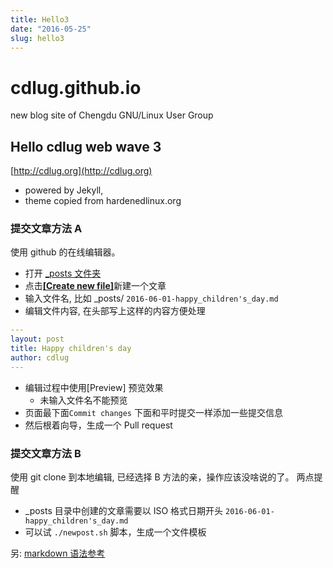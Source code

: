 ```yaml
---
title: Hello3
date: "2016-05-25"
slug: hello3
---
```


# cdlug.github.io

new blog site of Chengdu GNU/Linux User Group

## Hello cdlug web wave 3

[http://cdlug.org](http://cdlug.org)

- powered by Jekyll,
- theme copied from hardenedlinux.org

### 提交文章方法 A

使用 github 的在线编辑器。

- 打开 [\_posts 文件夹](https://github.com/cdlug/cdlug.github.io/tree/master/_posts)
- 点击[**[Create new file]**](https://github.com/cdlug/cdlug.github.io/new/master/_posts)新建一个文章
- 输入文件名, 比如 \_posts/ `2016-06-01-happy_children's_day.md`
- 编辑文件内容, 在头部写上这样的内容方便处理

```yaml
---
layout: post
title: Happy children's day
author: cdlug
---
```

- 编辑过程中使用[Preview] 预览效果
  - 未输入文件名不能预览
- 页面最下面`Commit changes` 下面和平时提交一样添加一些提交信息
- 然后根着向导，生成一个 Pull request

### 提交文章方法 B

使用 git clone 到本地编辑, 已经选择 B 方法的亲，操作应该没啥说的了。
两点提醒

- \_posts 目录中创建的文章需要以 ISO 格式日期开头 `2016-06-01-happy_children's_day.md`
- 可以试 `./newpost.sh` 脚本，生成一个文件模板

另: [markdown 语法参考](https://github.com/adam-p/markdown-here/wiki/Markdown-Cheatsheet#html)
